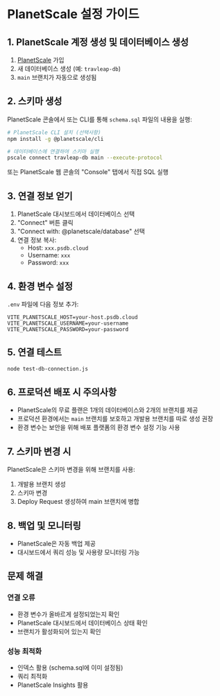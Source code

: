 # PlanetScale 설정 가이드

## 1. PlanetScale 계정 생성 및 데이터베이스 생성

1. [PlanetScale](https://planetscale.com) 가입
2. 새 데이터베이스 생성 (예: `travleap-db`)
3. `main` 브랜치가 자동으로 생성됨

## 2. 스키마 생성

PlanetScale 콘솔에서 또는 CLI를 통해 `schema.sql` 파일의 내용을 실행:

```bash
# PlanetScale CLI 설치 (선택사항)
npm install -g @planetscale/cli

# 데이터베이스에 연결하여 스키마 실행
pscale connect travleap-db main --execute-protocol
```

또는 PlanetScale 웹 콘솔의 "Console" 탭에서 직접 SQL 실행

## 3. 연결 정보 얻기

1. PlanetScale 대시보드에서 데이터베이스 선택
2. "Connect" 버튼 클릭
3. "Connect with: @planetscale/database" 선택
4. 연결 정보 복사:
   - Host: `xxx.psdb.cloud`
   - Username: `xxx`
   - Password: `xxx`

## 4. 환경 변수 설정

`.env` 파일에 다음 정보 추가:

```env
VITE_PLANETSCALE_HOST=your-host.psdb.cloud
VITE_PLANETSCALE_USERNAME=your-username
VITE_PLANETSCALE_PASSWORD=your-password
```

## 5. 연결 테스트

```bash
node test-db-connection.js
```

## 6. 프로덕션 배포 시 주의사항

- PlanetScale의 무료 플랜은 1개의 데이터베이스와 2개의 브랜치를 제공
- 프로덕션 환경에서는 `main` 브랜치를 보호하고 개발용 브랜치를 따로 생성 권장
- 환경 변수는 보안을 위해 배포 플랫폼의 환경 변수 설정 기능 사용

## 7. 스키마 변경 시

PlanetScale은 스키마 변경을 위해 브랜치를 사용:

1. 개발용 브랜치 생성
2. 스키마 변경
3. Deploy Request 생성하여 main 브랜치에 병합

## 8. 백업 및 모니터링

- PlanetScale은 자동 백업 제공
- 대시보드에서 쿼리 성능 및 사용량 모니터링 가능

## 문제 해결

### 연결 오류
- 환경 변수가 올바르게 설정되었는지 확인
- PlanetScale 대시보드에서 데이터베이스 상태 확인
- 브랜치가 활성화되어 있는지 확인

### 성능 최적화
- 인덱스 활용 (schema.sql에 이미 설정됨)
- 쿼리 최적화
- PlanetScale Insights 활용